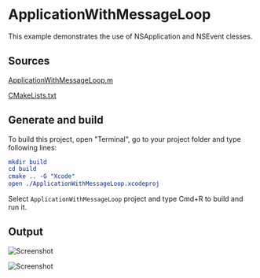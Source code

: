 # ApplicationWithMessageLoop

This example demonstrates the use of NSApplication and NSEvent clesses.

## Sources

[ApplicationWithMessageLoop.m](./ApplicationWithMessageLoop.m)

[CMakeLists.txt](./CMakeLists.txt)

## Generate and build

To build this project, open "Terminal", go to your project folder and type following lines:

``` cmake
mkdir build
cd build
cmake .. -G "Xcode"
open ./ApplicationWithMessageLoop.xcodeproj
```

Select `ApplicationWithMessageLoop` project and type Cmd+R to build and run it.

## Output

![Screenshot](../../../docs/Pictures/ApplicationWithMessageLoop.png)

![Screenshot](../../../docs/Pictures/ApplicationWithMessageLoopDark.png)
